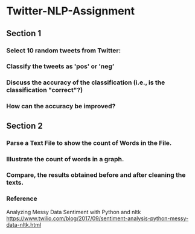 # Twitter-NLP-Assignment

## Section 1
### Select 10 random tweets from Twitter:
### Classify the tweets as 'pos' or 'neg’
### Discuss the accuracy of the classification (i.e., is the classification "correct"?)
### How can the accuracy be improved?


## Section 2
### Parse a Text File to show the count of Words in the File.
### Illustrate the count of words in a graph. 
### Compare, the results obtained before and after cleaning the texts.

### Reference  
Analyzing Messy Data Sentiment with Python and nltk  
https://www.twilio.com/blog/2017/09/sentiment-analysis-python-messy-data-nltk.html
